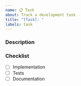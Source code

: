 ```yaml
---
name: 📋 Task
about: Track a development task
title: "[Task]: "
labels: task
---
```


### Description

<!-- What needs to be done -->

### Checklist

- [ ] Implementation
- [ ] Tests
- [ ] Documentation
